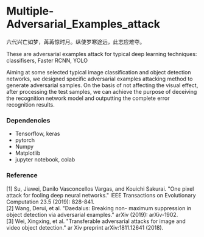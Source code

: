 # Multiple-Adversarial_Examples_attack


六代兴亡如梦，苒苒惊时月。纵使岁寒途远，此志应难夺。 <br/>


These are adversarial examples attack for typical deep learning techniques: classifisers, Faster RCNN, YOLO

Aiming at some selected typical image classification and object detection networks, we designed specific adversarial examples attacking method to generate adversarial samples. On the basis of not affecting the visual effect, after processing the test samples, we can achieve the purpose of deceiving the recognition network model and outputting the complete error recognition results.

### Dependencies
- Tensorflow, keras
- pytorch
- Numpy
- Matplotlib
- jupyter notebook, colab


### Reference
[1] Su, Jiawei, Danilo Vasconcellos Vargas, and Kouichi Sakurai. "One pixel attack for fooling deep neural networks." IEEE Transactions on Evolutionary Computation 23.5 (2019): 828-841. <br/>
[2] Wang, Derui, et al. "Daedalus: Breaking non-
maximum suppression in object detection via adversarial examples." arXiv (2019): arXiv-1902. <br/>
[3] Wei, Xingxing, et al. "Transferable adversarial attacks for image and video object detection." ar Xiv preprint arXiv:1811.12641 (2018). <br/>


